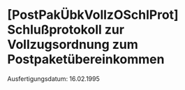 # [PostPakÜbkVollzOSchlProt] Schlußprotokoll zur Vollzugsordnung zum Postpaketübereinkommen

Ausfertigungsdatum: 16.02.1995

 